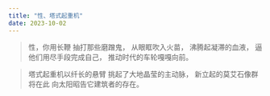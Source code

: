 ```yaml
---
title: "性、塔式起重机"
date: 2023-10-02
---
```

>性，你用长鞭
抽打那些磨蹭鬼，
从眼眶吹入火苗，
沸腾起凝滞的血液，
逼他们用尽手段完成自己，
推动时代的车轮嘎嘎向前。

>塔式起重机以纤长的悬臂
挑起了大地晶莹的主动脉，
新立起的莫艾石像群将在此
向太阳昭告它建筑者的存在。
